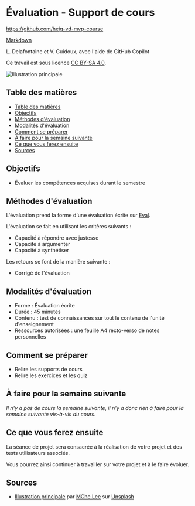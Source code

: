 # Évaluation - Support de cours

<https://github.com/heig-vd-mvp-course>

[Markdown][course-material]

L. Delafontaine et V. Guidoux, avec l'aide de GitHub Copilot

Ce travail est sous licence [CC BY-SA 4.0][license].

![Illustration principale][illustration-principale]

## Table des matières

- [Table des matières](#table-des-matières)
- [Objectifs](#objectifs)
- [Méthodes d'évaluation](#méthodes-dévaluation)
- [Modalités d'évaluation](#modalités-dévaluation)
- [Comment se préparer](#comment-se-préparer)
- [À faire pour la semaine suivante](#à-faire-pour-la-semaine-suivante)
- [Ce que vous ferez ensuite](#ce-que-vous-ferez-ensuite)
- [Sources](#sources)

## Objectifs

- Évaluer les compétences acquises durant le semestre

## Méthodes d'évaluation

L'évaluation prend la forme d'une évaluation écrite sur
[Eval](https://eval.iict-heig-vd.in).

L'évaluation se fait en utilisant les critères suivants :

- Capacité à répondre avec justesse
- Capacité à argumenter
- Capacité à synthétiser

Les retours se font de la manière suivante :

- Corrigé de l'évaluation

## Modalités d'évaluation

- Forme : Évaluation écrite
- Durée : 45 minutes
- Contenu : test de connaissances sur tout le contenu de l'unité d'enseignement
- Ressources autorisées : une feuille A4 recto-verso de notes personnelles

## Comment se préparer

- Relire les supports de cours
- Relire les exercices et les quiz

## À faire pour la semaine suivante

_Il n'y a pas de cours la semaine suivante, il n'y a donc rien à faire pour la
semaine suivante vis-à-vis du cours._

## Ce que vous ferez ensuite

La séance de projet sera consacrée à la réalisation de votre projet et des tests
utilisateurs associés.

Vous pourrez ainsi continuer à travailler sur votre projet et à le faire
évoluer.

## Sources

- [Illustration principale][illustration-principale] par
  [MChe Lee](https://unsplash.com/@mclee) sur
  [Unsplash](https://unsplash.com/photos/white-table-with-black-chairs-PC91Jm1DlWA)

<!-- URLs -->

[course-material]:
	https://github.com/heig-vd-mvp-course/heig-vd-mvp-course/blob/main/17-cours-evaluation/02-support-de-cours/README.md
[license]:
	https://github.com/heig-vd-mvp-course/heig-vd-mvp-course/blob/main/LICENSE.md
[illustration-principale]:
	https://images.unsplash.com/photo-1604134967494-8a9ed3adea0d?fit=crop&h=720
